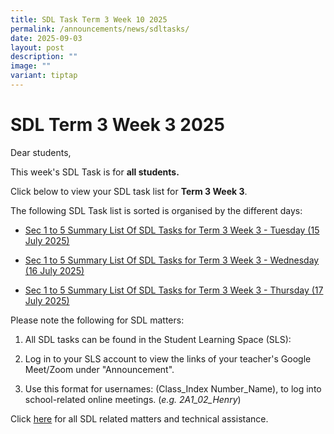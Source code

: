 ```yaml
---
title: SDL Task Term 3 Week 10 2025
permalink: /announcements/news/sdltasks/
date: 2025-09-03
layout: post
description: ""
image: ""
variant: tiptap
---
```

<h1>SDL Term 3 Week 3 2025</h1>
<p>Dear students,</p>
<p>This week's SDL Task is for <strong>all students.</strong>
</p>
<p>Click below to view your SDL task list for <strong>Term 3 Week 3</strong>.</p>
<p>The following SDL Task list is sorted is organised by the different days:</p>
<ul data-tight="true" class="tight">
<li>
<p><a href="https://docs.google.com/spreadsheets/d/e/2PACX-1vTL8C-vJdqOZgOmbFUe10uvo0a0I--5Q2gaT6HFD23mzbj48amta8ZrGJLFPM0fVdGT04Um7lwt72WG/pubhtml" rel="noopener nofollow" target="_blank">Sec 1 to 5 Summary List Of SDL Tasks for Term 3 Week 3 - Tuesday (15 July 2025)</a>
</p>
</li>
<li>
<p><a href="https://docs.google.com/spreadsheets/d/e/2PACX-1vSAn9LIkpEkVj7EQnSgdXgCVR-Gt-Pn39x0Nuh2NE3175374C8ArxyUvnpoCPyKic6yfomLZx9N_BGP/pubhtml" rel="noopener nofollow" target="_blank">Sec 1 to 5 Summary List Of SDL Tasks for Term 3 Week 3 - Wednesday (16 July 2025)</a>
</p>
</li>
<li>
<p><a href="https://docs.google.com/spreadsheets/d/e/2PACX-1vTfX324hUuL3_TdsXGby_zoDxstZloeO1tu_AUJomIuXYO0ZVhGITq0gsi8dHPj4ihhw1A4KWxJUctP/pubhtml" rel="noopener nofollow" target="_blank">Sec 1 to 5 Summary List Of SDL Tasks for Term 3 Week 3 - Thursday (17 July 2025)</a>
</p>
</li>
</ul>
<p>Please note the following for SDL matters:</p>
<ol data-tight="true" class="tight">
<li>
<p>All SDL tasks can be found in the Student Learning Space (SLS):</p>
</li>
<li>
<p>Log in to your SLS account to view the links of your teacher's Google
Meet/Zoom under "Announcement".</p>
</li>
<li>
<p>Use this format for usernames: (Class_Index Number_Name), to log into
school-related online meetings. (<em>e.g. 2A1_02_Henry</em>)</p>
</li>
</ol>
<p>Click <a href="https://www.bukitbatoksec.moe.edu.sg/useful-resources/Students/fhbl-seek-discover-and-learn-sdl-fhbl-matters/" rel="noopener noreferrer nofollow" target="_blank">here</a> for
all SDL related matters and technical assistance.</p>
<p></p>